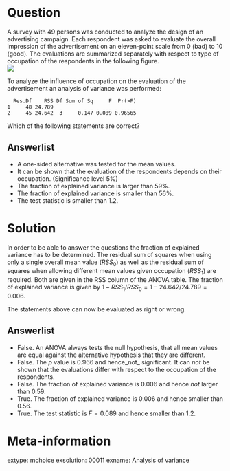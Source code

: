 

Question
========
A survey with 49 persons was conducted to analyze the
design of an advertising campaign. Each respondent was asked to
evaluate the overall impression of the advertisement on an
eleven-point scale from 0 (bad) to 10 (good). The evaluations are
summarized separately with respect to type of occupation of the
respondents in the following figure.
\
![](boxplots-1.svg)

To analyze the influence of occupation on the evaluation of the
advertisement an analysis of variance was performed:


```
  Res.Df    RSS Df Sum of Sq     F  Pr(>F)
1     48 24.789                           
2     45 24.642  3     0.147 0.089 0.96565
```

Which of the following statements are correct?

Answerlist
----------
* A one-sided alternative was tested for the mean values.
* It can be shown that the evaluation of the respondents depends on their occupation. (Significance level $5$%)
* The fraction of explained variance is larger than $59$%.
* The fraction of explained variance is smaller than $56$%.
* The test statistic is smaller than $1.2$.

Solution
========
In order to be able to answer the questions the fraction of
explained variance has to be determined. The residual sum of squares
when using only a single overall mean value ($\mathit{RSS}_0$) as
well as the residual sum of squares when allowing different mean
values given occupation ($\mathit{RSS}_1$) are required. Both are
given in the RSS column of the ANOVA table.  The
fraction of explained variance is given by
$1 - \mathit{RSS}_1/\mathit{RSS}_0 = 1 - 24.642/24.789 =
0.006$.
  
The statements above can now be evaluated as right or wrong.

Answerlist
----------
* False. An ANOVA always tests the null hypothesis, that all mean values are equal against the alternative hypothesis that they are different.
* False. The $p$ value is $0.966$ and hence_not_ significant. It can _not_ be shown that the evaluations differ with respect to the occupation of the respondents.
* False. The fraction of explained variance is $0.006$ and hence _not_ larger than 0.59.
* True. The fraction of explained variance is $0.006$ and hence  smaller than 0.56.
* True. The test statistic is $F = 0.089$ and hence  smaller than $1.2$.

Meta-information
================
extype: mchoice
exsolution: 00011
exname: Analysis of variance
